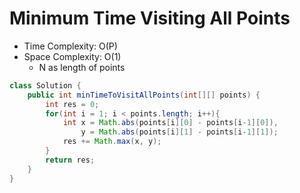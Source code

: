 # Minimum Time Visiting All Points

- Time Complexity: O(P)
- Space Complexity: O(1)
  - N as length of points

```java
class Solution {
    public int minTimeToVisitAllPoints(int[][] points) {
        int res = 0;
        for(int i = 1; i < points.length; i++){
            int x = Math.abs(points[i][0] - points[i-1][0]),
                y = Math.abs(points[i][1] - points[i-1][1]);
            res += Math.max(x, y);
        }
        return res;
    }
}
```

